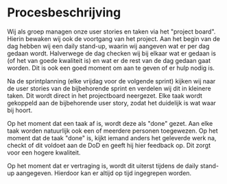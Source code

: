 # Procesbeschrijving

Wij als groep managen onze user stories en taken via het "project board". Hierin bewaken wij ook de voortgang van het project. Aan het begin van de dag hebben wij een daily stand-up, waarin wij aangeven wat er per dag gedaan wordt. Halverwege de dag checken wij bij elkaar wat er gedaan is (of het van goede kwaliteit is) en wat er de rest van de dag gedaan gaat worden. Dit is ook een goed moment om aan te geven of er hulp nodig is. 

Na de sprintplanning (elke vrijdag voor de volgende sprint) kijken wij naar de user stories van de bijbehorende sprint en verdelen wij dit in kleinere taken. Dit wordt direct in het projectboard neergezet. Elke taak wordt gekoppeld aan de bijbehorende user story, zodat het duidelijk is wat waar bij hoort.

 Op het moment dat een taak af is, wordt deze als "done" gezet. Aan elke taak worden natuurlijk ook een of meerdere personen toegewezen. Op het moment dat de taak "done" is, kijkt iemand anders het geleverde werk na, checkt of dit voldoet aan de DoD en geeft hij hier feedback op. Dit zorgt voor een hogere kwaliteit. 
 
 Op het moment dat er vertraging is, wordt dit uiterst tijdens de daily stand-up aangegeven. Hierdoor kan er altijd op tijd ingegrepen worden.
